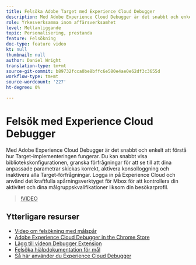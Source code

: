 ```yaml
---
title: Felsöka Adobe Target med Experience Cloud Debugger
description: Med Adobe Experience Cloud Debugger är det snabbt och enkelt att förstå hur Target-implementeringen fungerar. Du kan snabbt visa bibliotekskonfigurationen, granska förfrågningar för att se till att dina anpassade parametrar skickas korrekt, aktivera konsolloggning och inaktivera alla Target-förfrågningar. Logga in på Experience Cloud och använd det kraftfulla spårningsverktyget för Mbox för att kontrollera din aktivitet och dina målgruppskvalifikationer liksom din besökarprofil.
role: Yrkesverksamma inom affärsverksamhet
level: Mellanliggande
topic: Personalisering, prestanda
feature: Felsökning
doc-type: feature video
kt: null
thumbnail: null
author: Daniel Wright
translation-type: tm+mt
source-git-commit: b89732fcca0be8bffc6e580e4ae0e62df3c3655d
workflow-type: tm+mt
source-wordcount: '227'
ht-degree: 0%

---
```



# Felsök med Experience Cloud Debugger

Med Adobe Experience Cloud Debugger är det snabbt och enkelt att förstå hur Target-implementeringen fungerar. Du kan snabbt visa bibliotekskonfigurationen, granska förfrågningar för att se till att dina anpassade parametrar skickas korrekt, aktivera konsolloggning och inaktivera alla Target-förfrågningar. Logga in på Experience Cloud och använd det kraftfulla spårningsverktyget för Mbox för att kontrollera din aktivitet och dina målgruppskvalifikationer liksom din besökarprofil.

>[!VIDEO](https://video.tv.adobe.com/v/23115/?quality=12)

## Ytterligare resurser

* [Video om felsökning med målspår](troubleshoot-with-target-traces.md)
* [Adobe Experience Cloud Debugger in the Chrome Store](https://chrome.google.com/webstore/detail/adobe-experience-cloud-de/ocdmogmohccmeicdhlhhgepeaijenapj)
* [Lägg till videon Debugger Extension](https://docs.adobe.com/content/help/en/core-services-learn/tutorials/debugger/add-the-extension.html)
* [Felsöka hjälpdokumentation för mål](https://docs.adobe.com/content/help/en/target/using/troubleshoot/troubleshooting-target.html)
* [Så här använder du Experience Cloud Debugger](https://docs.adobe.com/content/help/en/core-services-learn/tutorials/debugger/use-the-experience-cloud-debugger.html)
